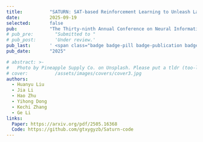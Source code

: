 ```yaml
---
title:          "SATURN: SAT-based Reinforcement Learning to Unleash Language Model Reasoning"
date:           2025-09-19
selected:       false
pub:            "The Thirty-ninth Annual Conference on Neural Information Processing Systems (NeurIPS 2025)"
# pub_pre:        "Submitted to "
# pub_post:       'Under review.'
pub_last:       ' <span class="badge badge-pill badge-publication badge-success">Spotlight</span>'
pub_date:       "2025"

# abstract: >-
#   Photo by Pineapple Supply Co. on Unsplash. Please put a tldr (too-long-didnt-read, 1~2 sentences) of your publication here. It is not recommended to put the actual abstract here because it is usually too long to fit in. $\LaTeX$ is supported. $a=b+c$.
# cover:          /assets/images/covers/cover3.jpg
authors:
  - Huanyu Liu
  - Jia Li
  - Hao Zhu
  - Yihong Dong
  - Kechi Zhang
  - Ge Li
links:
  Paper: https://arxiv.org/pdf/2505.16368
  Code: https://github.com/gtxygyzb/Saturn-code
---
```

